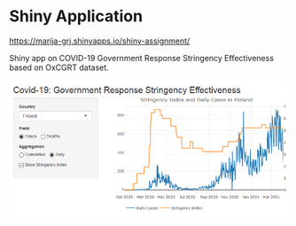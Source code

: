 # Shiny Application

https://marija-grj.shinyapps.io/shiny-assignment/

Shiny app on COVID-19 Government Response Stringency Effectiveness based on OxCGRT dataset.

![](https://github.com/marija-grj/Shiny-Application/blob/main/demo.png?raw=true)